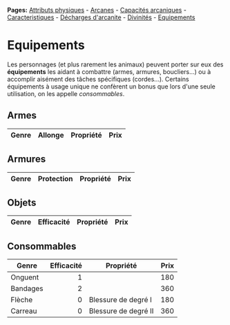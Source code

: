 **Pages:**
[Attributs physiques](../book/attributs.md) -
[Arcanes](../book/arcanes.md) -
[Capacités arcaniques](../book/capacités.md) -
[Caracteristiques](../book/caractéristiques.md) -
[Décharges d'arcanite](../book/décharges.md) -
[Divinités](../book/divinités.md) -
[Equipements](../book/équipements.md)
# Equipements

Les personnages (et plus rarement les animaux) peuvent porter sur eux des **équipements** les aidant à combattre (armes, armures, boucliers...) ou à accomplir aisément des tâches spécifiques (cordes...). Certains équipements à usage unique ne confèrent un bonus que lors d&#039;une seule utilisation, on les appelle _consommables_.

## Armes

|Genre|Allonge|Propriété|Prix|
|---|---:|---|---:|

## Armures

|Genre|Protection|Propriété|Prix|
|---|---:|---|---:|

## Objets

|Genre|Efficacité|Propriété|Prix|
|---|---:|---|---:|

## Consommables

|Genre|Efficacité|Propriété|Prix|
|---|---:|---|---:|
Onguent|1| |180
Bandages|2| |360
Flèche|0|Blessure de degré I|180
Carreau|0|Blessure de degré II|360

